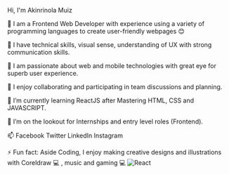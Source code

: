 Hi, I'm Akinrinola Muiz

 👨 I am a Frontend Web Developer with experience using a variety of programming languages to create user-friendly webpages 😊

🌼 I have technical skills, visual sense, understanding of UX with strong communication skills.

🔱 I am passionate about web and mobile technologies with great eye for superb user experience.

👯 I enjoy collaborating and participating in team discussions and planning.

🌱 I’m currently learning ReactJS after Mastering HTML, CSS and JAVASCRIPT.

🤔 I’m on the lookout for Internships and entry level roles (Frontend).

📫 Facebook Twitter LinkedIn Instagram

⚡ Fun fact: Aside Coding, I enjoy making creative designs and illustrations with Coreldraw 💻 , music and gaming 💻
![React](https://img.shields.io/badge/react-%2320232a.svg?style=for-the-badge&logo=react&logoColor=%2361DAFB)
